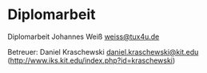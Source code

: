 Diplomarbeit
============

Diplomarbeit Johannes Weiß <weiss@tux4u.de>

Betreuer: Daniel Kraschewski <daniel.kraschewski@kit.edu>
    (http://www.iks.kit.edu/index.php?id=kraschewski)

